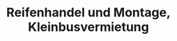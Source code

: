 ---
title: "Reifenhandel und Montage, Kleinbusvermietung"
url: /rheinau/reifenhandel-und-montage-kleinbusvermietung/
shop: Reifen
---